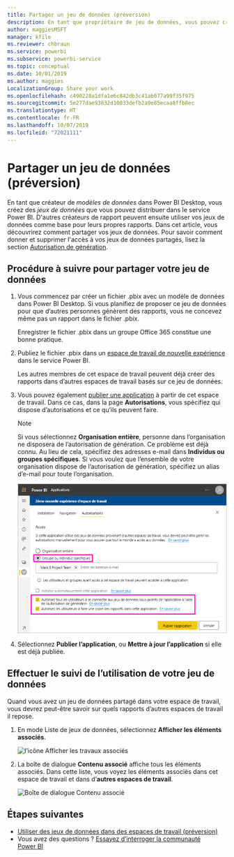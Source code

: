 ```yaml
---
title: Partager un jeu de données (préversion)
description: En tant que propriétaire de jeu de données, vous pouvez créer et partager vos jeux de données afin que d’autres utilisateurs puissent les utiliser. Apprenez à les partager.
author: maggiesMSFT
manager: kfile
ms.reviewer: chbraun
ms.service: powerbi
ms.subservice: powerbi-service
ms.topic: conceptual
ms.date: 10/01/2019
ms.author: maggies
LocalizationGroup: Share your work
ms.openlocfilehash: c490228a1dfa1e6c842db3c41ab077a99f35f975
ms.sourcegitcommit: 5e277dae93832d10033defb2a9e85ecaa8ffb8ec
ms.translationtype: HT
ms.contentlocale: fr-FR
ms.lasthandoff: 10/07/2019
ms.locfileid: "72021111"
---
```

# <a name="share-a-dataset-preview"></a>Partager un jeu de données (préversion)

En tant que créateur de *modèles de données* dans Power BI Desktop, vous créez des *jeux de données* que vous pouvez distribuer dans le service Power BI. D'autres créateurs de rapport peuvent ensuite utiliser vos jeux de données comme base pour leurs propres rapports. Dans cet article, vous découvrirez comment partager vos jeux de données. Pour savoir comment donner et supprimer l'accès à vos jeux de données partagés, lisez la section [Autorisation de génération](service-datasets-build-permissions.md).

## <a name="steps-to-sharing-your-dataset"></a>Procédure à suivre pour partager votre jeu de données

1. Vous commencez par créer un fichier .pbix avec un modèle de données dans Power BI Desktop. Si vous planifiez de proposer ce jeu de données pour que d’autres personnes génèrent des rapports, vous ne concevez même pas un rapport dans le fichier .pbix.

    Enregistrer le fichier .pbix dans un groupe Office 365 constitue une bonne pratique.

1. Publiez le fichier .pbix dans un [espace de travail de nouvelle expérience](service-create-the-new-workspaces.md) dans le service Power BI.
    
    Les autres membres de cet espace de travail peuvent déjà créer des rapports dans d’autres espaces de travail basés sur ce jeu de données.

1. Vous pouvez également [publier une application](service-create-distribute-apps.md) à partir de cet espace de travail. Dans ce cas, dans la page **Autorisations**, vous spécifiez qui dispose d’autorisations et ce qu’ils peuvent faire.

    > [!NOTE]
    > Si vous sélectionnez **Organisation entière**, personne dans l’organisation ne disposera de l’autorisation de génération. Ce problème est déjà connu. Au lieu de cela, spécifiez des adresses e-mail dans **Individus ou groupes spécifiques**.  Si vous voulez que l’ensemble de votre organisation dispose de l’autorisation de génération, spécifiez un alias d’e-mail pour toute l’organisation.

    ![Définir des autorisations d’application](media/service-datasets-build-permissions/power-bi-dataset-app-permission-new-look.png)

1. Sélectionnez **Publier l’application**, ou **Mettre à jour l’application** si elle est déjà publiée.

## <a name="track-your-dataset-usage"></a>Effectuer le suivi de l’utilisation de votre jeu de données

Quand vous avez un jeu de données partagé dans votre espace de travail, vous devrez peut-être savoir sur quels rapports d’autres espaces de travail il repose.

1. En mode Liste de jeux de données, sélectionnez **Afficher les éléments associés**.

    ![l’icône Afficher les travaux associés](media/service-datasets-build-permissions/power-bi-dataset-view-related-to-dataset.png)

1. La boîte de dialogue **Contenu associé** affiche tous les éléments associés. Dans cette liste, vous voyez les éléments associés dans cet espace de travail et dans d’**autres espaces de travail**.
 
    ![Boîte de dialogue Contenu associé](media/service-datasets-build-permissions/power-bi-dataset-related-workspaces.png)

## <a name="next-steps"></a>Étapes suivantes

- [Utiliser des jeux de données dans des espaces de travail (préversion)](service-datasets-across-workspaces.md)
- Vous avez des questions ? [Essayez d’interroger la communauté Power BI](http://community.powerbi.com/)
